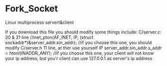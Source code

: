 # Fork_Socket
Linux multiprocess servert&amp;client

If you download this file
you should modify some things
include:
  C/server.c:   20 & 21 line
    //inet_pton(AF_INET, IP, (struct sockaddr*)&server_addr.sin_addr);    //if you choose this one, you should modify C/server.h 11 line, at ther use yourself IP
    server_addr.sin_addr.s_addr = htonl(INADDR_ANY);  //if you choose this one, your client will not know your ip address, but you'r client can use 127.0.0.1 as server's ip address
